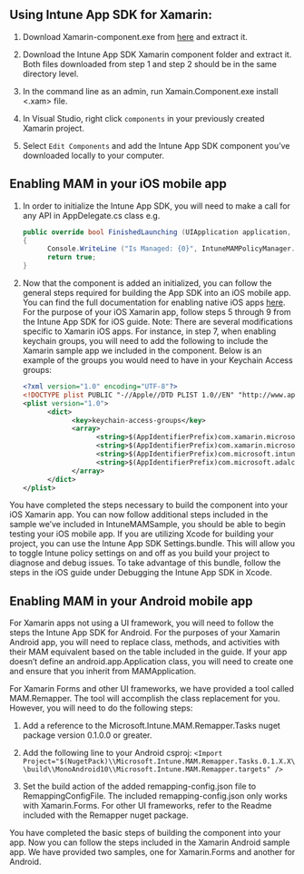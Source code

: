 ## Using Intune App SDK for Xamarin: 



1.	Download Xamarin-component.exe from [here](https://components.xamarin.com/submit/xpkg) and extract it.

2.	Download the Intune App SDK Xamarin component folder and extract it. Both files downloaded from step 1 and step 2 should be in the same directory level.

3.	In the command line as an admin, run Xamain.Component.exe install <.xam> file.
  
4.	In Visual Studio, right click `components` in your previously created Xamarin project.

5.	Select `Edit Components` and add the Intune App SDK component you’ve downloaded locally to your computer.



## Enabling MAM in your iOS mobile app
1.	In order to initialize the Intune App SDK, you will need to make a call for any API in AppDelegate.cs class e.g.
      ```C#
      public override bool FinishedLaunching (UIApplication application, NSDictionary launchOptions)
      {
            Console.WriteLine ("Is Managed: {0}", IntuneMAMPolicyManager.Instance.PrimaryUser != null);
            return true;
      }
      ```
2.	Now that the component is added an initialized, you can follow the general steps required for building the App SDK into an iOS mobile app. You can find the full documentation for enabling native iOS apps [here](https://msdn.microsoft.com/en-us/library/mt627812.aspx). For the purpose of your iOS Xamarin app, follow steps 5 through 9 from the Intune App SDK for iOS guide.
Note: There are several modifications specific to Xamarin iOS apps. For instance, in step 7, when enabling keychain groups, you will need to add the following to include the Xamarin sample app we included in the component. Below is an example of the groups you would need to have in your Keychain Access groups:
      ```xml
      <?xml version="1.0" encoding="UTF-8"?>
      <!DOCTYPE plist PUBLIC "-//Apple//DTD PLIST 1.0//EN" "http://www.apple.com/DTDs/PropertyList-1.0.dtd">
      <plist version="1.0">
            <dict>
                  <key>keychain-access-groups</key>
                  <array>
                        <string>$(AppIdentifierPrefix)com.xamarin.microsoftintunesample</string>
                        <string>$(AppIdentifierPrefix)com.xamarin.microsoftintunesample.intunemam</string>
                        <string>$(AppIdentifierPrefix)com.microsoft.intune.mam</string>
                        <string>$(AppIdentifierPrefix)com.microsoft.adalcache</string>
                  </array>
            </dict>
      </plist>
      ```

You have completed the steps necessary to build the component into your iOS Xamarin app. You can now follow additional steps included in the sample we’ve included in IntuneMAMSample, you should be able to begin testing your iOS mobile app. If you are utilizing Xcode for building your project, you can use the Intune App SDK Settings.bundle. This will allow you to toggle Intune policy settings on and off as you build your project to diagnose and debug issues. To take advantage of this bundle, follow the steps in the iOS guide under Debugging the Intune App SDK in Xcode.

## Enabling MAM in your Android mobile app
For Xamarin apps not using a UI framework, you will need to follow the steps the Intune App SDK for Android. For the purposes of your Xamarin Android app, you will need to replace class, methods, and activities with their MAM equivalent based on the table included in the guide. If your app doesn’t define an android.app.Application class, you will need to create one and ensure that you inherit from MAMApplication.

For Xamarin Forms and other UI frameworks, we have provided a tool called MAM.Remapper. The tool will accomplish the class replacement for you. However, you will need to do the following steps:

1.	Add a reference to the Microsoft.Intune.MAM.Remapper.Tasks nuget package version 0.1.0.0 or greater.

2.	Add the following line to your Android csproj: 
`<Import Project="$(NugetPack)\\Microsoft.Intune.MAM.Remapper.Tasks.0.1.X.X\\build\\MonoAndroid10\\Microsoft.Intune.MAM.Remapper.targets" />`

3.	Set the build action of the added remapping-config.json file to RemappingConfigFile. The included remapping-config.json only works with Xamarin.Forms. For other UI frameworks, refer to the Readme included with the Remapper nuget package.

You have completed the basic steps of building the component into your app. Now you can follow the steps included in the Xamarin Android sample app. We have provided two samples, one for Xamarin.Forms and another for Android.
